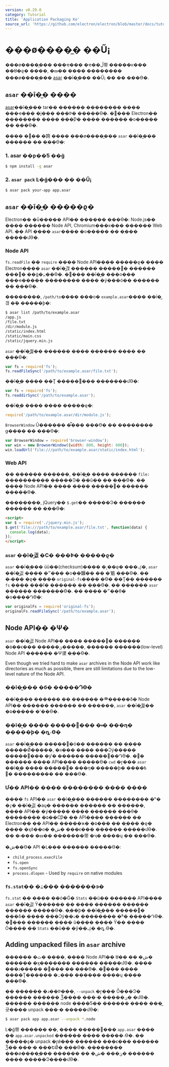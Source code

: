 ```yaml
---
version: v0.29.0
category: Tutorial
title: 'Application Packaging Ko'
source_url: 'https://github.com/electron/electron/blob/master/docs/tutorial/application-packaging-ko.md'
---
```


# ���ø����̼� ��Ű¡

���ø����̼��� ���ҽ��� �ҽ��ڵ带 �����κ��� ��ȣ�ϱ� ����, �ణ�� ���� �������� ���ø����̼��� [asar][asar] ��ī�̺��� ��Ű¡ �� �� �ֽ��ϴ�.

## `asar` ��ī�̺� ����

[asar][asar]��ī�̺��� tar�� ������ �������� ���� ���ҽ��� �ϳ��� ���Ϸ� �����ϴ�.
�׸��� Electron�� �������� ���� ���Ƿ� ���� ������ �о����� �� �ֽ��ϴ�.

���� ��� �ܰ踦 ���� ���ø����̼��� `asar` ��ī�̺��� ������ �� �ֽ��ϴ�:

### 1. asar ��ƿ��Ƽ ��ġ

```bash
$ npm install -g asar
```

### 2. `asar pack` Ŀ�ǵ��� �� ��Ű¡

```bash
$ asar pack your-app app.asar
```

## `asar` ��ī�̺� �����ϱ�

Electron�� �ΰ����� API�� ������ �ֽ��ϴ�: Node.js�� ���� ������ Node API, Chromium���κ��� ������ Web API.
�� API ���� `asar`���� �о����� �� �ֵ��� �����մϴ�.

### Node API

`fs.readFile` �� `require` ���� Node API���� �����ϱ� ���� Electron���� `asar` ��ī�̺갡 ������ �����͸� ������ ���򵵷�
��ġ�߽��ϴ�. �׷��� ��ī�̺� ���ο��� ���ҽ����� �������� ���� �ý���ó�� ������ �� �ֽ��ϴ�.

��������, `/path/to`���� ���ο� `example.asar`���� ��ī�̺갡 �ִٰ� �����ϸ�:

```bash
$ asar list /path/to/example.asar
/app.js
/file.txt
/dir/module.js
/static/index.html
/static/main.css
/static/jquery.min.js
```

`asar` ��ī�̺꿡�� ������ ���� ������ ���� �� �ֽ��ϴ�:

```javascript
var fs = require('fs');
fs.readFileSync('/path/to/example.asar/file.txt');
```

��ī�̺� ���� ��Ʈ �����͸��� �������մϴ�:

```javascript
var fs = require('fs');
fs.readdirSync('/path/to/example.asar');
```

��ī�̺� ���� ���� �����ϱ�:

```javascript
require('/path/to/example.asar/dir/module.js');
```

`BrowserWindow` Ŭ������ �̿��� ���ϴ� �� �������� ǥ���� �� �ֽ��ϴ�:

```javascript
var BrowserWindow = require('browser-window');
var win = new BrowserWindow({width: 800, height: 600});
win.loadUrl('file:///path/to/example.asar/static/index.html');
```

### Web API

�� ������ ������, ��ī�̺� ���� ������ `file:` ���������� �����Ͽ� ��û�� �� �ֽ��ϴ�.
�� ���� Node API�� ���� ���� �����͸� ������ �����ϴ�.

��������, jQuery�� `$.get`�� �����Ͽ� ������ ������ �� �ֽ��ϴ�:

```html
<script>
var $ = require('./jquery.min.js');
$.get('file:///path/to/example.asar/file.txt', function(data) {
  console.log(data);
});
</script>
```

### `asar` ��ī�̺긦 �Ϲ� ���Ϸ� �����ϱ�

`asar` ��ī�̺��� üũ��(checksum)���� �˻��ϱ� ���ؼ�, `asar` ��ī�̺긦 ���� �״��� �о��鿩�� �� �ʿ䰡 �ֽ��ϴ�.
�� �۾��� �ϱ� ���� `original-fs`���� �ϴ� ��Ʈ�� ������ `fs` ���� ���ſ� ������ �� �ֽ��ϴ�.
�� ������ `asar` ������ �����ֽ��ϴ�. �� ���� �״��θ� �о����Դϴ�: 

```javascript
var originalFs = require('original-fs');
originalFs.readFileSync('/path/to/example.asar');
```

## Node API�� �Ѱ�

`asar` ��ī�̺긦 Node API�� �ִ��� �����͸� ������ �۵��ϵ��� �����ؿ�����, ������ ������(low-level) Node API ������ �Ѱ谡 �ֽ��ϴ�.

Even though we tried hard to make `asar` archives in the Node API work like
directories as much as possible, there are still limitations due to the
low-level nature of the Node API.

### ��ī�̺��� �б� �����Դϴ�

��ī�̺��� ������ �� ������ �⺻�����δ� Node API�� ������ ������ �� ������, `asar` ��ī�̺꿡�� �۵����� �ʽ��ϴ�.

### ��ī�̺� ���� �����͸��� �۾� ���η� �����ϸ� �ȵ˴ϴ�

`asar` ��ī�̺��� �����͸�ó�� ������ �� �ֵ��� �����Ǿ�����, �װ��� ���� ���Ͻý����� �����͸��� �ƴ� ������ �����͸��Դϴ�.
�׷� ������ ���� API���� �����ϴ� `cwd` �ɼ��� `asar` ��ī�̺� ���� �����͸� ���η� �����ϸ� ���߿� ������ �߻��� �� �ֽ��ϴ�.

### Ư�� API�� ���� �������� ���� ����

���� `fs` API�� `asar` ��ī�̺��� ������ �������� �ʰ� �ٷ� ��ī�̺긦 �аų� ������ ������ �� ������, 
���� API�� �ý����� ���� ������ ���θ� �������� �۵��ϹǷ� �� API���� ������ �� Electron��
�� API�� �����ϰ� �۵��� �� �ֵ��� �ϱ� ���� �ӽð��ο� �ش� ���ϵ��� ������ �����մϴ�. �� �۾��� �ణ�� �������带 �ҷ� ����ų �� �ֽ��ϴ�.

�ش��ϴ� API �Լ��� ������ �����ϴ�:

* `child_process.execFile`
* `fs.open`
* `fs.openSync`
* `process.dlopen` - Used by `require` on native modules

### `fs.stat`�� �߸��� �������ͽ�

`fs.stat` �� ���� ��ȯ�Ǵ� `Stats` ��ü�� ������ API���� `asar` ��ī�̺긦 Ÿ������ �� ���� ������ ������ ������ �����ϴ�.
�ֳ��ϸ� ��ī�̺��� �����͸� ���δ� ���� ���Ͻý��ۿ� �������� �ʱ� �����Դϴ�.
�׷��� ������ ���� ũ���� ���� Ÿ�� ���� Ȯ���� �� `Stats` ��ü�� �ŷ��ؼ� �ȵ˴ϴ�.

## Adding unpacked files in `asar` archive

������ �ٿ� ����, ���� Node API�� ȣ�� �� �ش� ������ �ӽ������� ������ �����մϴ�.
���� ���ɹ����� �߻��� �� �ֽ��ϴ�. �׸��� ���� ����Ʈ������ �߸��� ������ ����ų ���� �ֽ��ϴ�.

�� ������ �ذ��Ϸ���, `--unpack` �ɼ��� Ȱ���Ͽ� ������ ������ Ǯ���� ���·� �����ؾ� �մϴ�.
������ ������ node ����Ƽ�� ������ ���� ���̺귯���� unpack ���·� �����մϴ�:

```bash
$ asar pack app app.asar --unpack *.node
```

Ŀ�ǵ带 ������ ��, ���� �����͸��� `app.asar` ���� �ܿ� `app.asar.unpacked` ������ ���� �����˴ϴ�.
�� �����ȿ� unpack �ɼǿ��� ������ ���ϵ��� ������ Ǯ�� ���·� ���ԵǾ� �ֽ��ϴ�.
�������� ���ø����̼��� ������ �� �ݵ��� �ش� ������ ���� �����Ͽ����մϴ�.

[asar]: https://github.com/electron/asar
